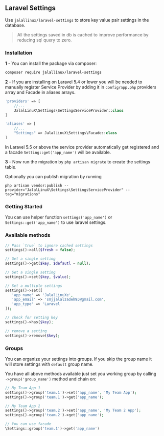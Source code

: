## Laravel Settings

Use `jalallinux/laravel-settings` to store key value pair settings in the database.

> All the settings saved in db is cached to improve performance by reducing sql query to zero.

### Installation

**1** - You can install the package via composer:

```bash
composer require jalallinux/laravel-settings
```

**2** - If you are installing on Laravel 5.4 or lower you will be needed to manually register Service Provider by adding it in `config/app.php` providers array and Facade in aliases arrays.

```php
'providers' => [
    //...
    JalalLinuX\Settings\SettingsServiceProvider::class
]

'aliases' => [
    //...
    "Settings" => JalalLinuX\Settings\Facade::class
]
```

In Laravel 5.5 or above the service provider automatically get registered and a facade `Setting::get('app_name')` will be available.

**3** - Now run the migration by `php artisan migrate` to create the settings table.

Optionally you can publish migration by running

```
php artisan vendor:publish --provider="JalalLinuX\Settings\SettingsServiceProvider" --tag="migrations"
```

### Getting Started

You can use helper function `settings('app_name')` or `Settings::get('app_name')` to use laravel settings.

### Available methods

```php
// Pass `true` to ignore cached settings
settings()->all($fresh = false);

// Get a single setting
settings()->get($key, $defautl = null);

// Set a single setting
settings()->set($key, $value);

// Set a multiple settings
settings()->set([
   'app_name' => 'JalalLinuXe',
   'app_email' => 'smjjalalzadeh93@gmail.com',
   'app_type' => 'Laravel'
]);

// check for setting key
settings()->has($key);

// remove a setting
settings()->remove($key);
```

### Groups

You can organize your settings into groups. If you skip the group name it will store settings with `default` group name.

You have all above methods available just set you working group by calling `->group('group_name')` method and chain on:

```php
// My Team App 1
settings()->group('team.1')->set('app_name', 'My Team App');
settings()->group('team.1')->get('app_name');

// My Team App 2
settings()->group('team.2')->set('app_name', 'My Team 2 App');
settings()->group('team.2')->get('app_name');

// You can use facade
\Settings::group('team.1')->get('app_name')

```